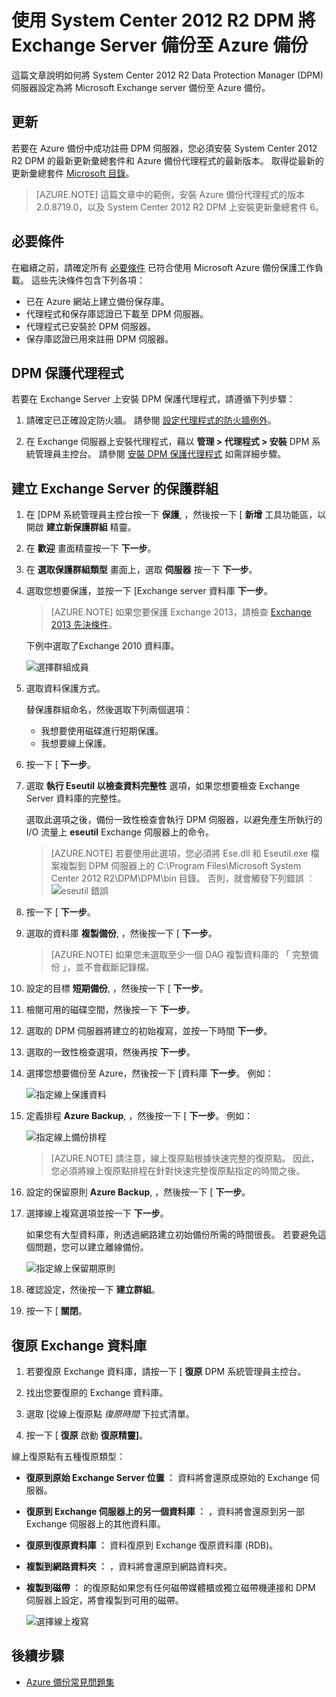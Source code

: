 <properties
    pageTitle="使用 System Center 2012 R2 DPM 將 Exchange Server 備份至 Azure 備份 | Microsoft Azure"
    description="了解如何使用 System Center 2012 R2 DPM 將 Exchange Server 備份至 Azure 備份"
    services="backup"
    documentationCenter=""
    authors="Jim-Parker"
    manager="jwhit"
    editor=""/>

<tags
    ms.service="backup"
    ms.workload="storage-backup-recovery"
    ms.tgt_pltfrm="na"
    ms.devlang="na"
    ms.topic="article"
    ms.date="12/08/2015"
    ms.author="jimpark;delhan"/>


# 使用 System Center 2012 R2 DPM 將 Exchange Server 備份至 Azure 備份
這篇文章說明如何將 System Center 2012 R2 Data Protection Manager (DPM) 伺服器設定為將 Microsoft Exchange server 備份至 Azure 備份。  

## 更新
若要在 Azure 備份中成功註冊 DPM 伺服器，您必須安裝 System Center 2012 R2 DPM 的最新更新彙總套件和 Azure 備份代理程式的最新版本。 取得從最新的更新彙總套件 [Microsoft 目錄](http://catalog.update.microsoft.com/v7/site/Search.aspx?q=System%20Center%202012%20R2%20Data%20protection%20manager)。

>[AZURE.NOTE] 這篇文章中的範例，安裝 Azure 備份代理程式的版本 2.0.8719.0，以及 System Center 2012 R2 DPM 上安裝更新彙總套件 6。

## 必要條件
在繼續之前，請確定所有 [必要條件](backup-azure-dpm-introduction.md#prerequisites) 已符合使用 Microsoft Azure 備份保護工作負載。 這些先決條件包含下列各項：

- 已在 Azure 網站上建立備份保存庫。
- 代理程式和保存庫認證已下載至 DPM 伺服器。
- 代理程式已安裝於 DPM 伺服器。
- 保存庫認證已用來註冊 DPM 伺服器。

## DPM 保護代理程式  
若要在 Exchange Server 上安裝 DPM 保護代理程式，請遵循下列步驟：

1. 請確定已正確設定防火牆。 請參閱 [設定代理程式的防火牆例外](https://technet.microsoft.com/library/Hh758204.aspx)。

2. 在 Exchange 伺服器上安裝代理程式，藉以 **管理 > 代理程式 > 安裝** DPM 系統管理員主控台。 請參閱 [安裝 DPM 保護代理程式](https://technet.microsoft.com/library/hh758186.aspx?f=255&MSPPError=-2147217396) 如需詳細步驟。

## 建立 Exchange Server 的保護群組

1. 在 [DPM 系統管理員主控台按一下 **保護**, ，然後按一下 [ **新增** 工具功能區，以開啟 **建立新保護群組** 精靈。

2. 在 **歡迎** 畫面精靈按一下 **下一步**。

3. 在 **選取保護群組類型** 畫面上，選取 **伺服器** 按一下 **下一步**。

4. 選取您想要保護，並按一下 [Exchange server 資料庫 **下一步**。

    >[AZURE.NOTE] 如果您要保護 Exchange 2013，請檢查 [Exchange 2013 先決條件](https://technet.microsoft.com/library/dn751029.aspx)。

    下例中選取了Exchange 2010 資料庫。

    ![選擇群組成員](./media/backup-azure-backup-exchange-server/select-group-members.png)

5. 選取資料保護方式。

    替保護群組命名，然後選取下列兩個選項：

    - 我想要使用磁碟進行短期保護。
    - 我想要線上保護。

6. 按一下 [ **下一步**。

7. 選取 **執行 Eseutil 以檢查資料完整性** 選項，如果您想要檢查 Exchange Server 資料庫的完整性。

    選取此選項之後，備份一致性檢查會執行 DPM 伺服器，以避免產生所執行的 I/O 流量上 **eseutil** Exchange 伺服器上的命令。

    >[AZURE.NOTE] 若要使用此選項，您必須將 Ese.dll 和 Eseutil.exe 檔案複製到 DPM 伺服器上的 C:\Program Files\Microsoft System Center 2012 R2\DPM\DPM\bin 目錄。 否則，就會觸發下列錯誤 ︰  
    ![eseutil 錯誤](./media/backup-azure-backup-exchange-server/eseutil-error.png)

8. 按一下 [ **下一步**。

9. 選取的資料庫 **複製備份**, ，然後按一下 [ **下一步**。

    >[AZURE.NOTE] 如果您未選取至少一個 DAG 複製資料庫的 「 完整備份 」，並不會截斷記錄檔。

10. 設定的目標 **短期備份**, ，然後按一下 [ **下一步**。

11. 檢閱可用的磁碟空間，然後按一下 **下一步**。

12. 選取的 DPM 伺服器將建立的初始複寫，並按一下時間 **下一步**。

13. 選取的一致性檢查選項，然後再按 **下一步**。

14. 選擇您想要備份至 Azure，然後按一下 [資料庫 **下一步**。 例如：

    ![指定線上保護資料](./media/backup-azure-backup-exchange-server/specify-online-protection-data.png)

15. 定義排程 **Azure Backup**, ，然後按一下 [ **下一步**。 例如：

    ![指定線上備份排程](./media/backup-azure-backup-exchange-server/specify-online-backup-schedule.png)

    >[AZURE.NOTE] 請注意，線上復原點根據快速完整的復原點。 因此，您必須將線上復原點排程在針對快速完整復原點指定的時間之後。

16. 設定的保留原則 **Azure Backup**, ，然後按一下 [ **下一步**。

17. 選擇線上複寫選項並按一下 **下一步**。

    如果您有大型資料庫，則透過網路建立初始備份所需的時間很長。 若要避免這個問題，您可以建立離線備份。  

    ![指定線上保留期原則](./media/backup-azure-backup-exchange-server/specify-online-retention-policy.png)

18. 確認設定，然後按一下 **建立群組**。

19. 按一下 [ **關閉**。

## 復原 Exchange 資料庫

1. 若要復原 Exchange 資料庫，請按一下 [ **復原** DPM 系統管理員主控台。

2. 找出您要復原的 Exchange 資料庫。

3. 選取 [從線上復原點 *復原時間* 下拉式清單。

4. 按一下 [ **復原** 啟動 **復原精靈]**。

線上復原點有五種復原類型：

- **復原到原始 Exchange Server 位置 ︰** 資料將會還原成原始的 Exchange 伺服器。
- **復原到 Exchange 伺服器上的另一個資料庫 ︰** ，資料將會還原到另一部 Exchange 伺服器上的其他資料庫。
- **復原到復原資料庫 ︰** 資料復原到 Exchange 復原資料庫 (RDB)。
- **複製到網路資料夾 ︰** ，資料將會還原到網路資料夾。
- **複製到磁帶 ︰** 的復原點如果您有任何磁帶媒體櫃或獨立磁帶機連接和 DPM 伺服器上設定，將會複製到可用的磁帶。

    ![選擇線上複寫](./media/backup-azure-backup-exchange-server/choose-online-replication.png)

## 後續步驟

- [Azure 備份常見問題集](backup-azure-backup-faq.md)



